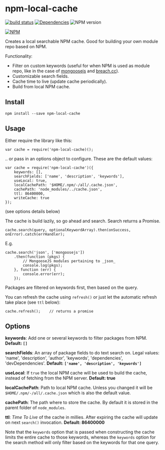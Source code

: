 # npm-local-cache

[![build status](http://img.shields.io/travis/mblarsen/npm-local-cache.svg)](http://travis-ci.org/mblarsen/npm-local-cache) [![Dependencies](http://img.shields.io/david/mblarsen/npm-local-cache.svg
)](https://david-dm.org/mblarsen/npm-local-cache) ![NPM version](http://img.shields.io/npm/v/npm-local-cache.svg)

[![NPM](https://nodei.co/npm/npm-local-cache.png?downloads=true)](https://nodei.co/npm/npm-local-cache/)

Creates a local searchable NPM cache. Good for building your own module repo based on NPM.

Functionality:

* Filter on custom keywords (useful for when NPM is used as module repo, like in the case of [mongoosejs](http://mongoosejs.com) and [breach.cc](http://breach.cc)).
* Customizable search fields.
* Cache time to live (update cache periodically).
* Build from local NPM cache.

## Install

    npm install --save npm-local-cache

## Usage

Either require the library like this:

    var cache = require('npm-local-cache)();

.. or pass in an options object to configure. These are the default values:

    var cache = require('npm-local-cache')({
        keywords: [],
        searchFields: ['name', 'description', 'keywords'],
        useLocal: true,
        localCachePath: '$HOME/.npm/-/all/.cache.json',
        cachePath: 'node_modules/../cache.json',
        ttl: 86400000,
        writeCache: true
    });

(see options details below)

The cache is build lazily, so go ahead and search. Search returns a Promise.

    cache.search(query, optionalKeywordArray).then(onSuccess, onError).catch(errHandler);

E.g.

    cache.search('json', ['mongoosejs'])
        .then(function (pkgs) {
            // MongooseJS modules pertaining to _json_
            console.log(pkgs);
        }, function (err) {
            console.error(err);
        });

Packages are filtered on keywords first, then based on the query.

You can refresh the cache using `refresh()` or just let the automatic refresh take place (see `ttl` below):

    cache.refresh();    // returns a promise

## Options

__keywords__: Add one or several keywords to filter packages from NPM. __Default: `[]`__

__searchFields__: An array of package fields to do text search on. Legal values: 'name', 'description', 'author', 'keywords', 'dependencies', 'devDependencies'. __Default: `['name', 'description', 'keywords']`__

__useLocal__: If `true` the local NPM cache will be used to build the cache, instead of fetching from the NPM server. __Default: true__

__localCachePath__: Path to local NPM cache. Unless you changed it will be `$HOME/.npm/-/all/.cache.json` which is also the default value.

__cachePath__: The path where to store the cache. By default it is stored in the parent folder of `node_modules`.

__ttl__: _Time To Live_ of the cache in millies. After expiring the cache will update on next `search()` invocation. __Default: 86400000__

Note that the `keywords` option that is passed when constructing the cache limits the entire cache to those keywords, whereas the `keywords` option for the search method will only filter based on the keywords for that one query.
